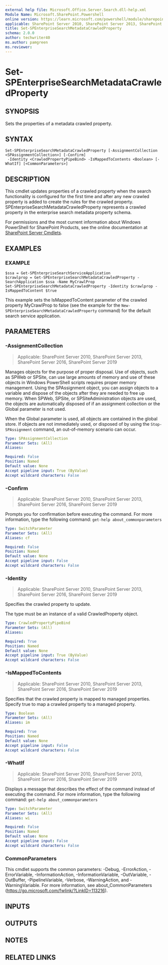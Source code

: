 ```yaml
---
external help file: Microsoft.Office.Server.Search.dll-help.xml
Module Name: Microsoft.SharePoint.Powershell
online version: https://learn.microsoft.com/powershell/module/sharepoint-server/set-spenterprisesearchmetadatacrawledproperty
applicable: SharePoint Server 2010, SharePoint Server 2013, SharePoint Server 2016, SharePoint Server 2019
title: Set-SPEnterpriseSearchMetadataCrawledProperty
schema: 2.0.0
author: techwriter40
ms.author: pamgreen
ms.reviewer:
---
```


# Set-SPEnterpriseSearchMetadataCrawledProperty

## SYNOPSIS
Sets the properties of a metadata crawled property.

## SYNTAX

```
Set-SPEnterpriseSearchMetadataCrawledProperty [-AssignmentCollection <SPAssignmentCollection>] [-Confirm]
 -Identity <CrawledPropertyPipeBind> -IsMappedToContents <Boolean> [-WhatIf] [<CommonParameters>]
```

## DESCRIPTION
This cmdlet updates properties of a crawled property when the search functionality is configured for the first time and after any new crawled property is added to create the rules for the crawled property.
SPEnterpriseSearchMetadataCrawledProperty represents a crawled property in the enterprise search metadata property schema.

For permissions and the most current information about Windows PowerShell for SharePoint Products, see the online documentation at [SharePoint Server Cmdlets](https://learn.microsoft.com/powershell/sharepoint/sharepoint-server/sharepoint-server-cmdlets).

## EXAMPLES

### EXAMPLE
```
$ssa = Get-SPEnterpriseSearchServiceApplication
$crawlprop = Get-SPEnterpriseSearchMetadataCrawledProperty -SearchApplication $ssa -Name MyCrawlProp
Set-SPEnterpriseSearchMetadataCrawledProperty -Identity $crawlprop -IsMappedToContent $true
```

This example sets the IsMappedToContent parameter of the crawled property MyCrawlProp to false (see the example for the `New-SPEnterpriseSearchMetadataCrawledProperty` command) for the default search service application.

## PARAMETERS

### -AssignmentCollection

> Applicable: SharePoint Server 2010, SharePoint Server 2013, SharePoint Server 2016, SharePoint Server 2019

Manages objects for the purpose of proper disposal.
Use of objects, such as SPWeb or SPSite, can use large amounts of memory and use of these objects in Windows PowerShell scripts requires proper memory management.
Using the SPAssignment object, you can assign objects to a variable and dispose of the objects after they are needed to free up memory.
When SPWeb, SPSite, or SPSiteAdministration objects are used, the objects are automatically disposed of if an assignment collection or the Global parameter is not used.

When the Global parameter is used, all objects are contained in the global store.
If objects are not immediately used, or disposed of by using the `Stop-SPAssignment` command, an out-of-memory scenario can occur.

```yaml
Type: SPAssignmentCollection
Parameter Sets: (All)
Aliases:

Required: False
Position: Named
Default value: None
Accept pipeline input: True (ByValue)
Accept wildcard characters: False
```

### -Confirm

> Applicable: SharePoint Server 2010, SharePoint Server 2013, SharePoint Server 2016, SharePoint Server 2019

Prompts you for confirmation before executing the command.
For more information, type the following command: `get-help about_commonparameters`

```yaml
Type: SwitchParameter
Parameter Sets: (All)
Aliases: cf

Required: False
Position: Named
Default value: None
Accept pipeline input: False
Accept wildcard characters: False
```

### -Identity

> Applicable: SharePoint Server 2010, SharePoint Server 2013, SharePoint Server 2016, SharePoint Server 2019

Specifies the crawled property to update.

The type must be an instance of a valid CrawledProperty object.

```yaml
Type: CrawledPropertyPipeBind
Parameter Sets: (All)
Aliases:

Required: True
Position: Named
Default value: None
Accept pipeline input: True (ByValue)
Accept wildcard characters: False
```

### -IsMappedToContents

> Applicable: SharePoint Server 2010, SharePoint Server 2013, SharePoint Server 2016, SharePoint Server 2019

Specifies that the crawled property is mapped to managed properties.
Specify true to map a crawled property to a managed property.

```yaml
Type: Boolean
Parameter Sets: (All)
Aliases: im

Required: True
Position: Named
Default value: None
Accept pipeline input: False
Accept wildcard characters: False
```

### -WhatIf

> Applicable: SharePoint Server 2010, SharePoint Server 2013, SharePoint Server 2016, SharePoint Server 2019

Displays a message that describes the effect of the command instead of executing the command.
For more information, type the following command: `get-help about_commonparameters`

```yaml
Type: SwitchParameter
Parameter Sets: (All)
Aliases: wi

Required: False
Position: Named
Default value: None
Accept pipeline input: False
Accept wildcard characters: False
```

### CommonParameters
This cmdlet supports the common parameters: -Debug, -ErrorAction, -ErrorVariable, -InformationAction, -InformationVariable, -OutVariable, -OutBuffer, -PipelineVariable, -Verbose, -WarningAction, and -WarningVariable. For more information, see about_CommonParameters (https://go.microsoft.com/fwlink/?LinkID=113216).

## INPUTS

## OUTPUTS

## NOTES

## RELATED LINKS
